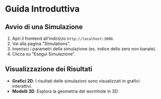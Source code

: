 
# Guida Introduttiva

## Avvio di una Simulazione

1. Apri il frontend all'indirizzo `http://localhost:3000`.
2. Vai alla pagina "Simulations".
3. Inserisci i parametri della simulazione (es. indice dello zero non banale).
4. Clicca su "Esegui Simulazione".

## Visualizzazione dei Risultati

- **Grafici 2D**: I risultati delle simulazioni sono visualizzati in grafici interattivi.
- **Modelli 3D**: Esplora la geometria del wormhole in 3D.
